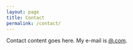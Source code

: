 ```yaml
---
layout: page
title: Contact
permalink: /contact/
---
```

Contact content goes here.
My e-mail is [@.com](mailto:email@something.com).

